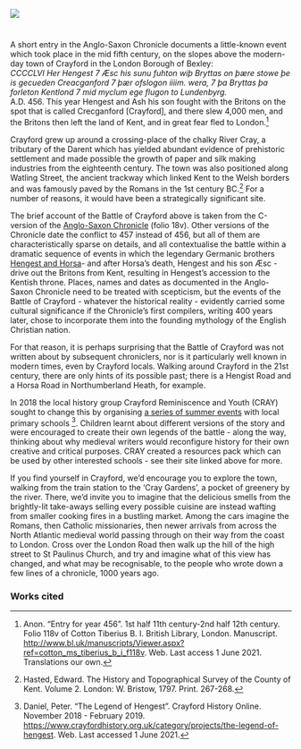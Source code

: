 <a href="https://www.kent-maps.online"><img src="https://kent-map.github.io/mdpress/juncture/ve-button.png"></a>
<param ve-config title="The Battle of Crayford" author="Francesca Allfrey and Beth Whalley" layout="vtl" banner="https://upload.wikimedia.org/wikipedia/commons/9/94/Replica_Viking_ship_%22Hugin%22_-_geograph.org.uk_-_41852.jpg" attribution="Ron Strutt Replica Viking ship Hugin">

<param ve-entity eid="Q207208" aliases="Bexley">
<param ve-entity eid="Q146676" aliases="Crayford">
<param ve-entity eid="Q146288" aliases="Northumberland Heath">

#

A short entry in the Anglo-Saxon Chronicle documents a little-known event which took place in the mid fifth century, on the slopes above the modern-day town of Crayford in the London Borough of Bexley:   
_CCCCLVI Her Hengest 7 Æsc his sunu fuhton wiþ Bryttas on þære stowe þe is gecueden Creacganford 7 þær ofslogon iiiim. wera, 7 þa Bryttas þa forleton Kentlond 7 mid myclum ege flugon to Lundenbyrg._   
A.D. 456. This year Hengest and Ash his son fought with the Britons on the spot that is called Crecganford [Crayford], and there slew 4,000 men, and the Britons then left the land of Kent, and in great fear fled to London.[^ref1]
<param ve-image url="https://upload.wikimedia.org/wikipedia/commons/1/12/Crayford_Way%2C_Crayford_-_geograph.org.uk_-_1051645.jpg" label="Crayford Way, Crayford" attribution="David Kemp">

Crayford grew up around a crossing-place of the chalky River Cray, a tributary of the Darent which has yielded abundant evidence of prehistoric settlement and made possible the growth of paper and silk making industries from the eighteenth century. The town was also positioned along Watling Street, the ancient trackway which linked Kent to the Welsh borders and was famously paved by the Romans in the 1st century BC.[^ref2] For a number of reasons, it would have been a strategically significant site. 
<param ve-image url="https://upload.wikimedia.org/wikipedia/commons/b/bb/River_Cray_at_Crayford%2C_Kent_-_geograph.org.uk_-_137404.jpg" label="River Cray at Crayford, Kent" attribution="Dr Neil Clifton">

The brief account of the Battle of Crayford above is taken from the C-version of the [Anglo-Saxon Chronicle](http://www.bl.uk/manuscripts/FullDisplay.aspx?ref=Cotton_MS_Tiberius_B_I) (folio 18v). Other versions of the Chronicle date the conflict to 457 instead of 456, but all of them are characteristically sparse on details, and all contextualise the battle within a dramatic sequence of events in which the legendary Germanic brothers [Hengest and Horsa](/medieval/hengestandhorsa)- and after Horsa’s death, Hengest and his son Æsc - drive out the Britons from Kent, resulting in Hengest’s accession to the Kentish throne. Places, names and dates as documented in the Anglo-Saxon Chronicle need to be treated with scepticism, but the events of the Battle of Crayford - whatever the historical reality - evidently carried some cultural significance if the Chronicle’s first compilers, writing 400 years later, chose to incorporate them into the founding mythology of the English Christian nation.
<param ve-image url="https://upload.wikimedia.org/wikipedia/commons/c/cd/BL_Cotton_Tiberius_B_I_f._118r.png" label="BL Cotton Tiberius B I f. 118r" attribution="unknown chronicler, Public domain, via Wikimedia Commons">

For that reason, it is perhaps surprising that the Battle of Crayford was not written about by subsequent chroniclers, nor is it particularly well known in modern times, even by Crayford locals. Walking around Crayford in the 21st century, there are only hints of its possible past; there is a Hengist Road and a Horsa Road in Northumberland Heath, for example. 
<param ve-map center="Q146288" zoom="15">

In 2018 the local history group Crayford Reminiscence and Youth (CRAY) sought to change this by organising [a series of summer events](https://www.crayfordhistory.org.uk/category/projects/the-legend-of-hengest) with local primary schools [^ref3]. Children learnt about different versions of the story and were encouraged to create their own legends of the battle - along the way, thinking about why medieval writers would reconfigure history for their own creative and critical purposes. CRAY created a resources pack which can be used by other interested schools - see their site linked above for more.
<param ve-image url="https://stor.artstor.org/stor/c7b05a8c-84a8-41d0-ace6-65117ba54e49" label="The authors who worked on the CRAY project">

If you find yourself in Crayford, we’d encourage you to explore the town, walking from the train station to the ‘Cray Gardens’, a pocket of greenery by the river. There, we’d invite you to imagine that the delicious smells from the brightly-lit take-aways selling every possible cuisine are instead wafting from smaller cooking fires in a bustling market. Among the cars imagine the Romans, then Catholic missionaries, then newer arrivals from across the North Atlantic medieval world passing through on their way from the coast to London. Cross over the London Road then walk up the hill of the high street to St Paulinus Church, and try and imagine what of this view has changed, and what may be recognisable, to the people who wrote down a few lines of a chronicle, 1000 years ago.
<param ve-image url="https://upload.wikimedia.org/wikipedia/commons/d/d2/St_Paulinus%27_Church%2C_Crayford_in_Landscape_Context.jpg" label="St Paulinus Church, Crayford" attribution="Ethan Doyle White, CC BY-SA 4.0, via Wikimedia Commons">


### Works cited

[^ref1]: Anon. “Entry for year 456”. 1st half 11th century-2nd half 12th century. Folio 118v of Cotton Tiberius B. I. British Library, London. Manuscript.   http://www.bl.uk/manuscripts/Viewer.aspx?ref=cotton_ms_tiberius_b_i_f118v. Web. Last access 1 June 2021. Translations our own.   
[^ref2]: Hasted, Edward. The History and Topographical Survey of the County of Kent. Volume 2. London: W. Bristow, 1797. Print. 267-268.   
[^ref3]: Daniel, Peter. “The Legend of Hengest”. Crayford History Online. November 2018 - February 2019. https://www.crayfordhistory.org.uk/category/projects/the-legend-of-hengest. Web. Last accessed 1 June 2021.   


